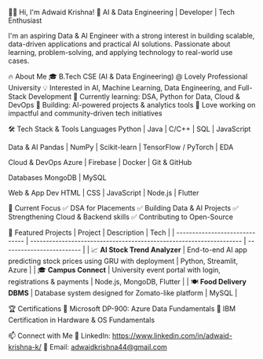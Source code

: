 🧑‍💻 Hi, I'm Adwaid Krishna!
🚀 AI & Data Engineering | Developer | Tech Enthusiast

I'm an aspiring Data & AI Engineer with a strong interest in building scalable, data-driven applications and practical AI solutions. Passionate about learning, problem-solving, and applying technology to real-world use cases.  

🔥 About Me
🎓 B.Tech CSE (AI & Data Engineering) @ Lovely Professional University
💡 Interested in AI, Machine Learning, Data Engineering, and Full-Stack Development
🧠 Currently learning: DSA, Python for Data, Cloud & DevOps
🤖 Building: AI-powered projects & analytics tools
🌱 Love working on impactful and community-driven tech initiatives

🛠️ Tech Stack & Tools
Languages
Python | Java | C/C++ | SQL | JavaScript

Data & AI
Pandas | NumPy | Scikit-learn | TensorFlow / PyTorch | EDA

Cloud & DevOps
Azure | Firebase | Docker | Git & GitHub

Databases
MongoDB | MySQL

Web & App Dev
HTML | CSS | JavaScript | Node.js | Flutter

📌 Current Focus
✅ DSA for Placements
✅ Building Data & AI Projects
✅ Strengthening Cloud & Backend skills
✅ Contributing to Open-Source

🧩 Featured Projects
| Project                        | Description                                                         | Tech                      |
| ------------------------------ | ------------------------------------------------------------------- | ------------------------- |
| 📈 **AI Stock Trend Analyzer** | End-to-end AI app predicting stock prices using GRU with deployment | Python, Streamlit, Azure  |
| 🎓 **Campus Connect**          | University event portal with login, registrations & payments        | Node.js, MongoDB, Flutter |
| 🍽️ **Food Delivery DBMS**     | Database system designed for Zomato-like platform                   | MySQL                     |

🏆 Certifications
📜 Microsoft DP-900: Azure Data Fundamentals
🧠 IBM Certification in Hardware & OS Fundamentals

📫 Connect with Me
💼 LinkedIn: https://www.linkedin.com/in/adwaid-krishna-k/
📧 Email: adwaidkrishna44@gmail.com
